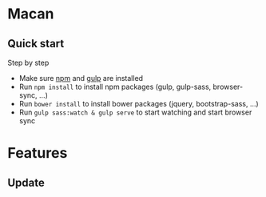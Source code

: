 # Macan

## Quick start

Step by step

* Make sure [npm](https://www.npmjs.com/) and [gulp](http://gulpjs.com/) are installed
* Run `npm install` to install npm packages (gulp, gulp-sass, browser-sync, ...)
* Run `bower install` to install bower packages (jquery, bootstrap-sass, ...)
* Run `gulp sass:watch & gulp serve` to start watching and start browser sync

# Features

## Update

